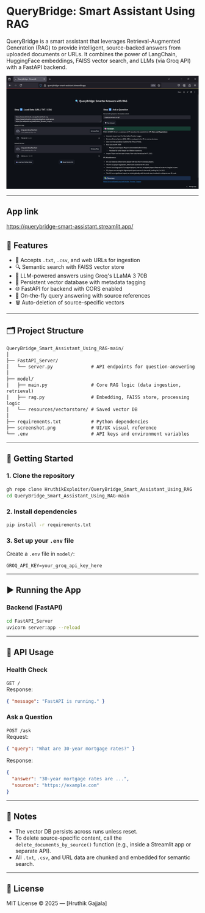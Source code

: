 # QueryBridge: Smart Assistant Using RAG

QueryBridge is a smart assistant that leverages Retrieval-Augmented Generation (RAG) to provide intelligent, source-backed answers from uploaded documents or URLs. It combines the power of LangChain, HuggingFace embeddings, FAISS vector search, and LLMs (via Groq API) with a FastAPI backend.

![Screenshot](screenshot-1.png)

---

## App link
https://querybridge-smart-assistant.streamlit.app/

## 🔧 Features

- 📁 Accepts `.txt`, `.csv`, and web URLs for ingestion
- 🔍 Semantic search with FAISS vector store
- 🤖 LLM-powered answers using Groq's LLaMA 3 70B
- 🔄 Persistent vector database with metadata tagging
- 🌐 FastAPI for backend with CORS enabled
- 🧠 On-the-fly query answering with source references
- 🗑️ Auto-deletion of source-specific vectors

---

## 🗂️ Project Structure

```
QueryBridge_Smart_Assistant_Using_RAG-main/
│
├── FastAPI_Server/
│   └── server.py              # API endpoints for question-answering
│
├── model/
│   ├── main.py                # Core RAG logic (data ingestion, retrieval)
│   ├── rag.py                 # Embedding, FAISS store, processing logic
│   └── resources/vectorstore/ # Saved vector DB
│
├── requirements.txt           # Python dependencies
├── screenshot.png             # UI/UX visual reference
└── .env                       # API keys and environment variables
```

---

## 🚀 Getting Started

### 1. Clone the repository
```bash
gh repo clone HruthikExploiter/QueryBridge_Smart_Assistant_Using_RAG
cd QueryBridge_Smart_Assistant_Using_RAG-main
```

### 2. Install dependencies
```bash
pip install -r requirements.txt
```

### 3. Set up your `.env` file
Create a `.env` file in `model/`:

```env
GROQ_API_KEY=your_groq_api_key_here
```

---

## ▶️ Running the App

### Backend (FastAPI)
```bash
cd FastAPI_Server
uvicorn server:app --reload
```

---

## 🧪 API Usage

### Health Check
`GET /`  
Response:
```json
{ "message": "FastAPI is running." }
```

### Ask a Question
`POST /ask`  
Request:
```json
{ "query": "What are 30-year mortgage rates?" }
```
Response:
```json
{
  "answer": "30-year mortgage rates are ...",
  "sources": "https://example.com"
}
```

---

## 📌 Notes

- The vector DB persists across runs unless reset.
- To delete source-specific content, call the `delete_documents_by_source()` function (e.g., inside a Streamlit app or separate API).
- All `.txt`, `.csv`, and URL data are chunked and embedded for semantic search.

---

## 📃 License

MIT License © 2025 — [Hruthik Gajjala]
